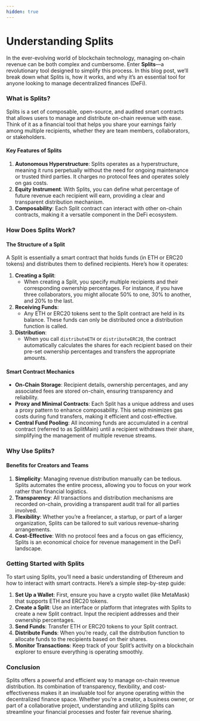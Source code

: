 ```yaml
---
hidden: true
---
```


# Understanding Splits

In the ever-evolving world of blockchain technology, managing on-chain revenue can be both complex and cumbersome. Enter **Splits**—a revolutionary tool designed to simplify this process. In this blog post, we’ll break down what Splits is, how it works, and why it’s an essential tool for anyone looking to manage decentralized finances (DeFi).

### What is Splits?

Splits is a set of composable, open-source, and audited smart contracts that allows users to manage and distribute on-chain revenue with ease. Think of it as a financial tool that helps you share your earnings fairly among multiple recipients, whether they are team members, collaborators, or stakeholders.

#### Key Features of Splits

1. **Autonomous Hyperstructure**: Splits operates as a hyperstructure, meaning it runs perpetually without the need for ongoing maintenance or trusted third parties. It charges no protocol fees and operates solely on gas costs.
2. **Equity Instrument**: With Splits, you can define what percentage of future revenue each recipient will earn, providing a clear and transparent distribution mechanism.
3. **Composability**: Each Split contract can interact with other on-chain contracts, making it a versatile component in the DeFi ecosystem.

### How Does Splits Work?

#### The Structure of a Split

A Split is essentially a smart contract that holds funds (in ETH or ERC20 tokens) and distributes them to defined recipients. Here’s how it operates:

1. **Creating a Split**:
   * When creating a Split, you specify multiple recipients and their corresponding ownership percentages. For instance, if you have three collaborators, you might allocate 50% to one, 30% to another, and 20% to the last.
2. **Receiving Funds**:
   * Any ETH or ERC20 tokens sent to the Split contract are held in its balance. These funds can only be distributed once a distribution function is called.
3. **Distribution**:
   * When you call `distributeETH` or `distributeERC20`, the contract automatically calculates the shares for each recipient based on their pre-set ownership percentages and transfers the appropriate amounts.

#### Smart Contract Mechanics

* **On-Chain Storage**: Recipient details, ownership percentages, and any associated fees are stored on-chain, ensuring transparency and reliability.
* **Proxy and Minimal Contracts**: Each Split has a unique address and uses a proxy pattern to enhance composability. This setup minimizes gas costs during fund transfers, making it efficient and cost-effective.
* **Central Fund Pooling**: All incoming funds are accumulated in a central contract (referred to as SplitMain) until a recipient withdraws their share, simplifying the management of multiple revenue streams.

### Why Use Splits?

#### Benefits for Creators and Teams

1. **Simplicity**: Managing revenue distribution manually can be tedious. Splits automates the entire process, allowing you to focus on your work rather than financial logistics.
2. **Transparency**: All transactions and distribution mechanisms are recorded on-chain, providing a transparent audit trail for all parties involved.
3. **Flexibility**: Whether you’re a freelancer, a startup, or part of a larger organization, Splits can be tailored to suit various revenue-sharing arrangements.
4. **Cost-Effective**: With no protocol fees and a focus on gas efficiency, Splits is an economical choice for revenue management in the DeFi landscape.

### Getting Started with Splits

To start using Splits, you’ll need a basic understanding of Ethereum and how to interact with smart contracts. Here’s a simple step-by-step guide:

1. **Set Up a Wallet**: First, ensure you have a crypto wallet (like MetaMask) that supports ETH and ERC20 tokens.
2. **Create a Split**: Use an interface or platform that integrates with Splits to create a new Split contract. Input the recipient addresses and their ownership percentages.
3. **Send Funds**: Transfer ETH or ERC20 tokens to your Split contract.
4. **Distribute Funds**: When you’re ready, call the distribution function to allocate funds to the recipients based on their shares.
5. **Monitor Transactions**: Keep track of your Split’s activity on a blockchain explorer to ensure everything is operating smoothly.

### Conclusion

Splits offers a powerful and efficient way to manage on-chain revenue distribution. Its combination of transparency, flexibility, and cost-effectiveness makes it an invaluable tool for anyone operating within the decentralized finance space. Whether you’re a creator, a business owner, or part of a collaborative project, understanding and utilizing Splits can streamline your financial processes and foster fair revenue sharing.
